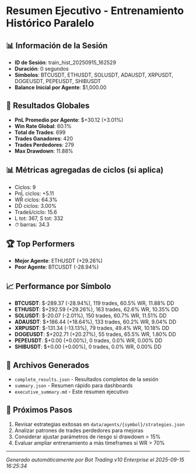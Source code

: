 # Resumen Ejecutivo - Entrenamiento Histórico Paralelo

## 📊 Información de la Sesión
- **ID de Sesión**: train_hist_20250915_162529
- **Duración**: 0 segundos
- **Símbolos**: BTCUSDT, ETHUSDT, SOLUSDT, ADAUSDT, XRPUSDT, DOGEUSDT, PEPEUSDT, SHIBUSDT
- **Balance Inicial por Agente**: $1,000.00

## 🎯 Resultados Globales
- **PnL Promedio por Agente**: $+30.12 (+3.01%)
- **Win Rate Global**: 60.1%
- **Total de Trades**: 699
- **Trades Ganadores**: 420
- **Trades Perdedores**: 279
- **Max Drawdown**: 11.88%

## 📊 Métricas agregadas de ciclos (si aplica)
- Ciclos: 9
- PnL̄ ciclos: +5.11
- WR̄ ciclos: 64.3%
- DD̄ ciclos: 3.00%
- Trades̄/ciclo: 15.6
- L tot: 367, S tot: 332
- ⏱̄ barras: 34.3


## 🏆 Top Performers
- **Mejor Agente**: ETHUSDT (+29.26%)
- **Peor Agente**: BTCUSDT (-28.94%)

## 📈 Performance por Símbolo
- **BTCUSDT**: $-289.37 (-28.94%), 119 trades, 60.5% WR, 11.88% DD
- **ETHUSDT**: $+292.59 (+29.26%), 163 trades, 62.6% WR, 10.35% DD
- **SOLUSDT**: $-20.07 (-2.01%), 150 trades, 60.7% WR, 11.51% DD
- **ADAUSDT**: $+186.44 (+18.64%), 133 trades, 60.2% WR, 9.04% DD
- **XRPUSDT**: $-131.34 (-13.13%), 79 trades, 49.4% WR, 10.18% DD
- **DOGEUSDT**: $+202.71 (+20.27%), 55 trades, 65.5% WR, 1.80% DD
- **PEPEUSDT**: $+0.00 (+0.00%), 0 trades, 0.0% WR, 0.00% DD
- **SHIBUSDT**: $+0.00 (+0.00%), 0 trades, 0.0% WR, 0.00% DD

## 📁 Archivos Generados
- `complete_results.json` - Resultados completos de la sesión
- `summary.json` - Resumen rápido para dashboards
- `executive_summary.md` - Este resumen ejecutivo

## 🎯 Próximos Pasos
1. Revisar estrategias exitosas en `data/agents/{symbol}/strategies.json`
2. Analizar patrones de trades perdedores para mejoras
3. Considerar ajustar parámetros de riesgo si drawdown > 15%
4. Evaluar ampliar entrenamiento a más timeframes si WR > 70%

---
*Generado automáticamente por Bot Trading v10 Enterprise el 2025-09-15 16:25:34*
